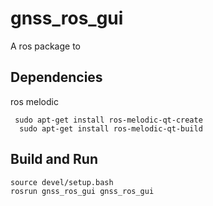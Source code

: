 # gnss_ros_gui
A ros package to 


## Dependencies
ros melodic  
```
 sudo apt-get install ros-melodic-qt-create
  sudo apt-get install ros-melodic-qt-build
```


## Build and Run
```
source devel/setup.bash
rosrun gnss_ros_gui gnss_ros_gui
```

